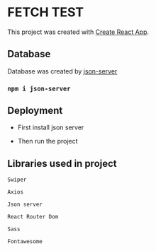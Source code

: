 # FETCH TEST

This project was created with [Create React App](https://github.com/facebook/create-react-app).

## Database

Database was created by [json-server](https://www.npmjs.com/package/json-server)

### `npm i json-server`

## Deployment

- First install json server

- Then run the project

## Libraries used in project

`Swiper`

`Axios`

`Json server`

`React Router Dom`

`Sass`

`Fontawesome`

